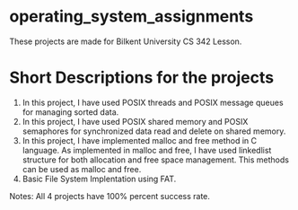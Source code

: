 # operating_system_assignments
These projects are made for Bilkent University CS 342 Lesson.
# Short Descriptions for the projects
1. In this project, I have used POSIX threads and POSIX message queues for managing sorted data.
2. In this project, I have used POSIX shared memory and POSIX semaphores for synchronized data read and delete on shared memory.
3. In this project, I have implemented malloc and free method in C language. As implemented in malloc and free, I have used linkedlist structure for both allocation and free space management. This methods can be used as malloc and free.
4. Basic File System Implentation using FAT.

Notes: All 4 projects have 100% percent success rate.
